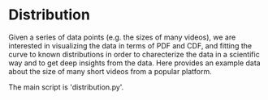 # Distribution
Given a series of data points (e.g. the sizes of many videos), we are interested in visualizing the data in terms of PDF and CDF, and fitting the curve to known distributions in order to charecterize the data in a scientific way and to get deep insights from the data. Here provides an example data about the size of many short videos from a popular platform. 

The main script is 'distribution.py'.
